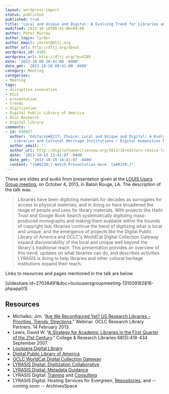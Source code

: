 ```yaml
---
layout: wordpress-import
status: published
published: true
title: 'Local and Unique and Digital: A Evolving Trend for Libraries and Cultural Heritage Institutions'
modified: 2013-10-10T00:41:00+00:00
author: Peter Murray
author_login: lyrdor
author_email: jester@dltj.org
author_url: http://dltj.org/about
wordpress_id: 4185
wordpress_url: http://dltj.org/?p=4185
date: '2013-10-09 20:41:00 -0400'
date_gmt: '2013-10-10 00:41:00 -0400'
category: Meeting
categories:
- Meeting
tags:
- disruptive innovation
- OCLC
- presentation
- trends
- digitization
- Digital Public Library of America
- OCLC Research
- Digital library
comments:
- id: 650957
  author: 'Editors&#8217; Choice: Local and Unique and Digital: A Evolving Trend for
    Libraries and Cultural Heritage Institutions : Digital Humanities Now'
  author_email: ''
  author_url: http://digitalhumanitiesnow.org/2013/10/editors-choice-local-and-unique-and-digital-a-evolving-trend-for-libraries-and-cultural-heritage-institutions/
  date: '2013-10-15 12:41:07 -0400'
  date_gmt: '2013-10-15 16:41:07 -0400'
  content: "[&#8230;] Watch Presentation Here. [&#8230;]"
---
```

<p>These are slides and audio from presentation given at the <a href="https://sites01.lsu.edu/wp/louis/luc/#luc_2013">LOUIS Users Group meeting</a>, on October 4, 2013, in Baton Rouge, LA.  The description of the talk was:</p>
<blockquote><p>Libraries have been digitizing materials for decades as surrogates for access to physical materials, and in doing so have broadened the range of people and uses for library materials.  With projects like Hathi Trust and Google Book Search systematically digitizing mass-produced monographs and making them available within the bounds of copyright law, libraries continue the trend of digitizing what is local and unique, and the emergence of projects like the Digital Public Library of America and OCLC's WorldCat Digital Collection Gateway expand discoverability of the local and unique well beyond the library's traditional reach.  This presentation provides an overview of this trend, updates on what libraries can do, and describes activities LYRASIS is doing to help libraries and other cultural heritage institutions expand their reach.</p></blockquote>
<p>Links to resources and pages mentioned in the talk are below.</p>
<p>[slideshare id=27038491&doc=louisusersgroupmeeting-131009182816-phpapp01]</p>
<h2>Resources</h2>
<ul>
<li>Michalko, Jim. &ldquo;<a href="http://www.oclc.org/research/events/2013/02-14.html" title="Are We Reconfigured Yet? US Research Libraries &ndash; Priorities, Trends, Directions | OCLC Research">Are We Reconfigured Yet? US Research Libraries &ndash; Priorities, Trends, Directions</a>.&rdquo; Webinar. OCLC Research Library Partners. 14 February 2013.</li>
<li>Lewis, David W. &ldquo;<a href="https://scholarworks.iupui.edu/handle/1805/1592">A Strategy for Academic Libraries in the First Quarter of the 21st Century</a>.&rdquo; College & Research Libraries 68(5):418-434 September 2007.</li>
<li><a href="http://www.louisianadigitallibrary.org/" title="Louisiana Digital Library Homepage">Louisiana Digital Library</a></li>
<li><a href="http://dp.la/" title="Digital Public Library of America homepage">Digital Public Library of America</a></li>
<li><a href="http://www.oclc.org/digital-gateway.en.html" title="WorldCat Digital Collection Gateway | OCLC">OCLC WorldCat Digital Collection Gateway</a></li>
<li><a href="https://www.lyrasis.org/LYRASIS%20Digital/Pages/Digitization-Collaborative.aspx" title="Digitization Collaborative">LYRASIS Digital: Digitization Collaborative</a></li>
<li><a href="https://www.lyrasis.org/Pages/EventDetail.aspx?Eid=E8492D49-B1B9-E311-8473-002219586F0D" title="Metadata Services">LYRASIS Digital: Metadata Guidance</a></li>
<li>LYRASIS Digital: <a href="http://www.lyrasis.org/classes-and-events/Pages/LYRASIS-Digital-Classes.aspx" title="LYRASIS Digital Classes">Training</a> and <a href="https://www.lyrasis.org/LYRASIS%20Digital/Pages/Consulting.aspx" title="Consulting">Consulting</a></li>
<li>LYRASIS Digital: Hosting Services for <span class="removed_link" title="http://www.lyrasis.org/LYRASIS%20Digital/Pages/Content%20Creation%20and%20Management/Evergreen-ILS.aspx">Evergreen</span>, <a href="https://www.lyrasis.org/LYRASIS%20Digital/Pages/Repository.aspx" title="Repository Services">Repositories</a>, and -- coming soon -- ArchivesSpace</li>
</ul>
